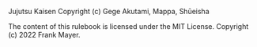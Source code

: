 Jujutsu Kaisen
Copyright (c) Gege Akutami, Mappa, Shūeisha

The content of this rulebook is licensed under the MIT License.
Copyright (c) 2022 Frank Mayer.
